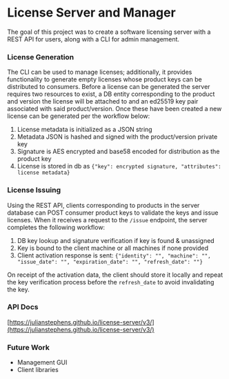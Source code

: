 # License Server and Manager

The goal of this project was to create a software licensing server with a REST API for users, along with a CLI for admin management.

### License Generation

The CLI can be used to manage licenses; additionally, it provides functionality to generate empty licenses whose product keys can be distributed to consumers. Before a license can be generated the server requires two resources to exist, a DB entity corresponding to the product and version the license will be attached to and an ed25519 key pair associated with said product/version. Once these have been created a new license can be generated per the workflow below:

1. License metadata is initialized as a JSON string
2. Metadata JSON is hashed and signed with the product/version private key
3. Signature is AES encrypted and base58 encoded for distribution as the product key
4. License is stored in db as `{"key": encrypted signature, "attributes": license metadata}`

### License Issuing

Using the REST API, clients corresponding to products in the server database can POST consumer product keys to validate the keys and issue licenses. When it receives a request to the `/issue` endpoint, the server completes the following workflow:

1. DB key lookup and signature verification if key is found & unassigned
2. Key is bound to the client machine or all machines if none provided
3. Client activation response is sent: `{"identity": "", "machine": "", "issue_date": "", "expiration_date": "", "refresh_date": ""}`

On receipt of the activation data, the client should store it locally and repeat the key verification process before the `refresh_date` to avoid invalidating the key.

### API Docs

[https://julianstephens.github.io/license-server/v3/](https://julianstephens.github.io/license-server/v3/)

### Future Work

- Management GUI
- Client libraries
